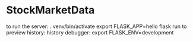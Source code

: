 # StockMarketData
to run the server: 
. venv/bin/activate
export FLASK_APP=hello 
flask run
to preview history: history
debugger: export FLASK_ENV=development